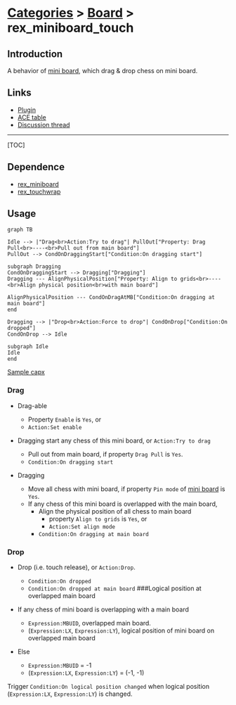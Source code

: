 # [Categories](categories.index.html) > [Board](board.index.html) > rex_miniboard_touch

## Introduction

A behavior of [mini board](rex_miniboard.html), which drag & drop chess on mini board.

## Links

- [Plugin](https://rexrainbow.github.io/C2RexDoc/repo/rex_miniboard_touch.7z)
- [ACE table](https://rexrainbow.github.io/C2RexDoc/c2rexpluginsACE/behavior_rex_miniboard_touch.html)
- [Discussion thread](https://www.scirra.com/forum/plugin-mini-board_t116865)


----

[TOC]

## Dependence

- [rex_miniboard](rex_miniboard.html)
- [rex_touchwrap](rex_touchwrap.html)

## Usage

```mermaid
graph TB

Idle --> |"Drag<br>Action:Try to drag"| PullOut["Property: Drag Pull<br>----<br>Pull out from main board"]
PullOut --> CondOnDraggingStart["Condition:On dragging start"]

subgraph Dragging
CondOnDraggingStart --> Dragging["Dragging"]
Dragging --- AlignPhysicalPosition["Property: Align to grids<br>----<br>Align physical position<br>with main board"]

AlignPhysicalPosition --- CondOnDragAtMB["Condition:On dragging at main board"]
end

Dragging --> |"Drop<br>Action:Force to drop"| CondOnDrop["Condition:On dropped"]
CondOnDrop --> Idle

subgraph Idle
Idle
end
```

[Sample capx](https://onedrive.live.com/redir?resid=7497FD5EC94476E!983&authkey=!AL0vlJ5K9x1ukr4&ithint=file%2ccapx)

### Drag

- Drag-able
  - Property `Enable` is `Yes`, or
  - `Action:Set enable`


- Dragging start any chess of this mini board, or `Action:Try to drag`
  - Pull out from main board, if property `Drag Pull` is `Yes`.
  - `Condition:On dragging start`


- Dragging
  - Move all chess with mini board, if property `Pin mode` of [mini board](rex_miniboard.html) is `Yes`.
  - If any chess of this mini board is overlapped with the main board,
      - Align the physical position of all chess to main board
          - property `Align to grids` is `Yes`, or
          - `Action:Set align mode`
      - `Condition:On dragging at main board`


### Drop

- Drop (i.e. touch release), or `Action:Drop`.
  - `Condition:On dropped`
  - `Condition:On dropped at main board`
###Logical position at overlapped main board


- If any chess of mini board is overlapping with a main board
  - `Expression:MBUID`, overlapped main board.
  - (`Expression:LX`, `Expression:LY`), logical position of mini board on overlapped main board
- Else
  - `Expression:MBUID` = -1
  - (`Expression:LX`, `Expression:LY`) = (-1, -1)

Trigger `Condition:On logical position changed` when logical position (`Expression:LX`, `Expression:LY`)  is changed.